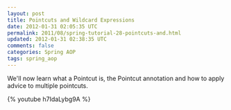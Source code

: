 ```yaml
---           
layout: post
title: Pointcuts and Wildcard Expressions
date: 2012-01-31 02:05:35 UTC
permalink: 2011/08/spring-tutorial-28-pointcuts-and.html
updated: 2012-01-31 02:38:35 UTC
comments: false
categories: Spring AOP
tags: spring_aop
---
```


We'll now learn what a Pointcut is, the Pointcut annotation and how to apply advice to multiple pointcuts.

{% youtube h7IdaLybg9A %}